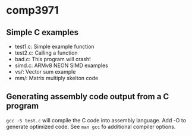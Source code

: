 # comp3971

## Simple C examples
* test1.c: Simple example function
* test2.c: Calling a function
* bad.c: This program will crash!
* simd.c: ARMv8 NEON SIMD examples
* vs/: Vector sum example
* mm/: Matrix multiply skelton code

## Generating assembly code output from a C program

`gcc -S test.c` will compile the C code into assembly language. 
Add -O to generate optimized code. See `man gcc` fo additional compiler options.
